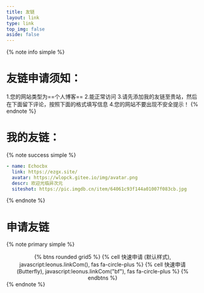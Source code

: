 ```yaml
---
title: 友链
layout: link
type: link
top_img: false
aside: false
---
```


{% note info simple %}
# 友链申请须知：
1.您的网站类型为==个人博客==
2.能正常访问
3.请先添加我的友链至贵站，然后在下面留下评论，按照下面的格式填写信息
4.您的网站不要出现不安全提示！
{% endnote %}

#  我的友链：
{% note success simple %}
```yaml
- name: Echocbx
  link: https://ezgx.site/
  avatar: https://wlopck.gitee.io/img/avatar.png
  descr: 欢迎光临异次元
  siteshot: https://pic.imgdb.cn/item/64061c93f144a01007f083cb.jpg
```
{% endnote %}

<!-- 不要删除以下html部分
<div class="addBtn">
<button onclick="leonus.linkCom()">
<i class="fa-solid fa-circle-plus"></i>
快速申请 (默认样式)
</button>
<button onclick="leonus.linkCom(&quot;bf&quot;)">
<i class="fa-solid fa-circle-plus"></i>
快速申请 (Butterfly)
</button>
</div>
<link rel="stylesheet" href="/css/kslink.css">
<script src="/js/kslink.js"></script> -->

# 申请友链
{% note primary simple %}
<center style="width:fit-content;margin:auto;">
{% btns rounded grid5 %}
{% cell 快速申请 (默认样式), javascript:leonus.linkCom(), fas fa-circle-plus %}
{% cell 快速申请 (Butterfly), javascript:leonus.linkCom(&quot;bf&quot;), fas fa-circle-plus %}
{% endbtns %}
</center>
{% endnote %}
<link rel="stylesheet" href="/css/kslink.css">
<script src="/js/kslink.js"></script>